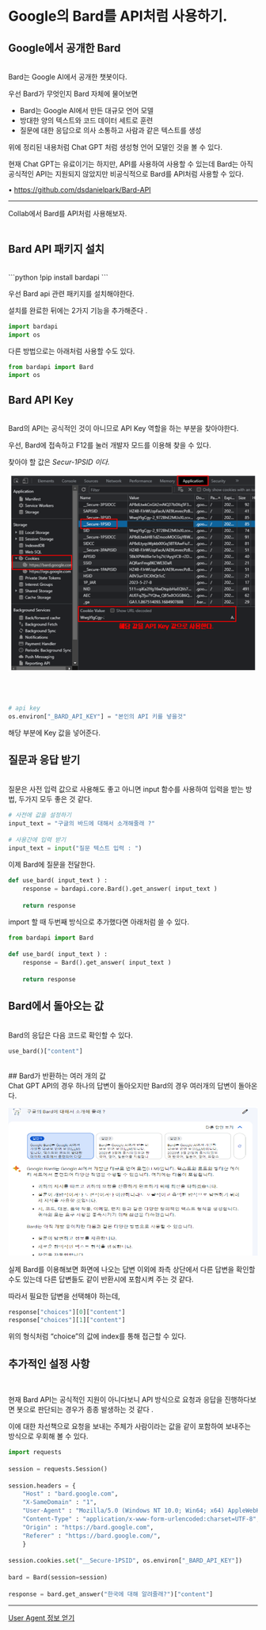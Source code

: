 # Google의 Bard를 API처럼 사용하기.

## Google에서 공개한 Bard   
<br>
Bard는 Google AI에서 공개한 챗봇이다. 

우선 Bard가 무엇인지 Bard 자체에 물어보면

- Bard는 Google AI에서 만든 대규모 언어 모델
- 방대한 양의 텍스트와 코드 데이터 세트로 훈련
- 질문에 대한 응답으로 의사 소통하고 사람과 같은 텍스트를 생성

위에 정리된 내용처럼 Chat GPT 처럼 생성형 언어 모델인 것을 볼 수 있다.

현재 Chat GPT는 유료이기는 하지만, API를 사용하여 사용할 수 있는데 Bard는 아직 공식적인 API는 지원되지 않았지만 비공식적으로 Bard를 API처럼 사용할 수 있다.

• https://github.com/dsdanielpark/Bard-API

 

---

Collab에서 Bard를 API처럼 사용해보자.
<br>
<br>
## Bard API 패키지 설치
<br>
```python
!pip install bardapi
```

우선 Bard api 관련 패키지를 설치해야한다.

설치를 완료한 뒤에는 2가지 기능을 추가해준다 .

```python
import bardapi
import os
```

다른 방법으로는 아래처럼 사용할 수도 있다.

```python
from bardapi import Bard
import os
```

## Bard API Key
<br>
Bard의 API는 공식적인 것이 아니므로 API Key 역할을 하는 부분을 찾아야한다. 

우선, Bard에 접속하고 F12를 눌러 개발자 모드를 이용해 찾을 수 있다.

찾아야 할 값은 *Secur-1PSID 이다.*

<img
    src = "image_file/apikey_img.png"
    width = "600"
    height = "400">

<br>
<br>

```python
# api key
os.environ["_BARD_API_KEY"] = "본인의 API 키를 넣을것"
```

해당 부분에 Key 값을 넣어준다.

## 질문과 응답 받기
<br>
질문은 사전 입력 값으로 사용해도 좋고 아니면 input 함수를 사용하여 입력을 받는 방법, 두가지 모두 좋은 것 같다.

```python
# 사전에 값을 설정하기
input_text = "구글의 바드에 대해서 소개해줄래 ?"

# 사용간에 입력 받기
input_text = input("질문 텍스트 입력 : ")
```

이제 Bard에 질문을 전달한다.

```python
def use_bard( input_text ) :
	response = bardapi.core.Bard().get_answer( input_text )
	
	return response
```

import 할 때 두번째 방식으로 추가했다면 아래처럼 쓸 수 있다.

```python
from bardapi import Bard

def use_bard( input_text ) :
	response = Bard().get_answer( input_text )
	
	return response
```

## Bard에서 돌아오는 값
<br>
Bard의 응답은 다음 코드로 확인할 수 있다.

```python
use_bard()["content"]
```
<br>
## Bard가 반환하는 여러 개의 값 
<br>
Chat GPT API의 경우 하나의 답변이 돌아오지만 Bard의 경우 여러개의 답변이 돌아온다. 

<img
    src = "image_file/bard_result.png"
    width = "600"
    height = "300">

실제 Bard를 이용해보면 화면에 나오는 답변 이외에 좌측 상단에서 다른 답변을 확인할 수도 있는데 다른 답변들도 같이 반환시에 포함시켜 주는 것 같다.

따라서 필요한 답변을 선택해야 하는데,

```python
response["choices"][0]["content"]
response["choices"][1]["content"]
```

위의 형식처럼 “choice”의 값에 index를 통해 접근할 수 있다. 

## 추가적인 설정 사항
<br>

현재 Bard API는 공식적인 지원이 아니다보니 API 방식으로 요청과 응답을 진행하다보면 봇으로 판단되는 경우가 종종 발생하는 것 같다 .

이에 대한 차선책으로 요청을 보내는 주체가 사람이라는 값을 같이 포함하여 보내주는 방식으로 우회해 볼 수 있다. 

```python
import requests

session = requests.Session()

session.headers = {
    "Host" : "bard.google.com",
    "X-SameDomain" : "1", 
    "User-Agent" : "Mozilla/5.0 (Windows NT 10.0; Win64; x64) AppleWebKit/537.36 (KHTML, like Gecko) Chrome/113.0.0.0 Safari/537.36",
    "Content-Type" : "application/x-www-form-urlencoded:charset=UTF-8",
    "Origin" : "https://bard.google.com", 
    "Referer" : "https://bard.google.com/",
    }

session.cookies.set("__Secure-1PSID", os.environ["_BARD_API_KEY"])

bard = Bard(session=session)

response = bard.get_answer("한국에 대해 알려줄래?")["content"]
```
---

[User Agent 정보 얻기](https://www.useragentstring.com/)